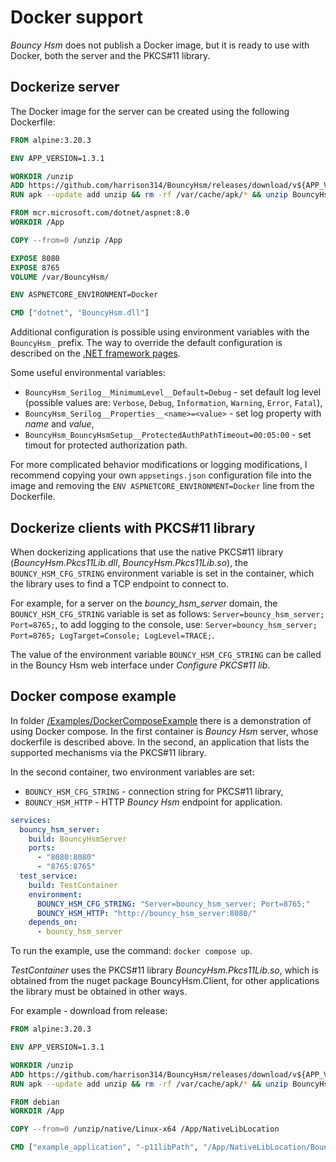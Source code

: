# Docker support
_Bouncy Hsm_ does not publish a Docker image, but it is ready to use with Docker, both the server and the PKCS#11 library.

## Dockerize server
The Docker image for the server can be created using the following Dockerfile:

```dockerfile
FROM alpine:3.20.3

ENV APP_VERSION=1.3.1

WORKDIR /unzip
ADD https://github.com/harrison314/BouncyHsm/releases/download/v${APP_VERSION}/BouncyHsm.zip .
RUN apk --update add unzip && rm -rf /var/cache/apk/* && unzip BouncyHsm.zip && rm BouncyHsm.zip

FROM mcr.microsoft.com/dotnet/aspnet:8.0
WORKDIR /App

COPY --from=0 /unzip /App

EXPOSE 8080
EXPOSE 8765
VOLUME /var/BouncyHsm/

ENV ASPNETCORE_ENVIRONMENT=Docker

CMD ["dotnet", "BouncyHsm.dll"]
```

Additional configuration is possible using environment variables with the `BouncyHsm_` prefix.
The way to override the default configuration is described on the [.NET framework pages](https://learn.microsoft.com/en-us/aspnet/core/fundamentals/configuration/?view=aspnetcore-8.0#non-prefixed-environment-variables).

Some useful environmental variables:
- `BouncyHsm_Serilog__MinimumLevel__Default=Debug` - set default log level (possible values are: `Verbose`, `Debug`, `Information`, `Warning`, `Error`, `Fatal`),
- `BouncyHsm_Serilog__Properties__<name>=<value>` - set log property with _name_ and _value_,
- `BouncyHsm_BouncyHsmSetup__ProtectedAuthPathTimeout=00:05:00` - set timout for protected authorization path.

For more complicated behavior modifications or logging modifications,
I recommend copying your own `appsetings.json` configuration file into the image and removing the `ENV ASPNETCORE_ENVIRONMENT=Docker` line from the Dockerfile.


## Dockerize clients with PKCS#11 library
When dockerizing applications that use the native PKCS#11 library (_BouncyHsm.Pkcs11Lib.dll_, _BouncyHsm.Pkcs11Lib.so_),
the `BOUNCY_HSM_CFG_STRING` environment variable is set in the container, which the library uses to find a TCP endpoint to connect to.

For example, for a server on the *bouncy_hsm_server* domain, the `BOUNCY_HSM_CFG_STRING` variable is set as follows: `Server=bouncy_hsm_server; Port=8765;`,
to add logging to the console, use: `Server=bouncy_hsm_server; Port=8765; LogTarget=Console; LogLevel=TRACE;`.

The value of the environment variable `BOUNCY_HSM_CFG_STRING` can be called in the Bouncy Hsm web interface under _Configure PKCS#11 lib_.


## Docker compose example
In folder [/Examples/DockerComposeExample](/Examples/DockerComposeExample) there is a demonstration of using Docker compose.
In the first container is _Bouncy Hsm_ server, whose dockerfile is described above.
In the second, an application that lists the supported mechanisms via the PKCS#11 library.

In the second container, two environment variables are set:
- `BOUNCY_HSM_CFG_STRING` - connection string for PKCS#11 library,
- `BOUNCY_HSM_HTTP` - HTTP _Bouncy Hsm_ endpoint for application.

```yaml
services:
  bouncy_hsm_server:
    build: BouncyHsmServer
    ports:
      - "8080:8080"
      - "8765:8765"
  test_service:
    build: TestContainer
    environment:
      BOUNCY_HSM_CFG_STRING: "Server=bouncy_hsm_server; Port=8765;"
      BOUNCY_HSM_HTTP: "http://bouncy_hsm_server:8080/"
    depends_on:
      - bouncy_hsm_server
```

To run the example, use the command: `docker compose up`.

_TestContainer_ uses the PKCS#11 library  _BouncyHsm.Pkcs11Lib.so_, which is obtained from the nuget package BouncyHsm.Client, for other applications the library must be obtained in other ways.

For example - download from release:

```dockerfile
FROM alpine:3.20.3

ENV APP_VERSION=1.3.1

WORKDIR /unzip
ADD https://github.com/harrison314/BouncyHsm/releases/download/v${APP_VERSION}/BouncyHsm.zip .
RUN apk --update add unzip && rm -rf /var/cache/apk/* && unzip BouncyHsm.zip && rm BouncyHsm.zip

FROM debian
WORKDIR /App

COPY --from=0 /unzip/native/Linux-x64 /App/NativeLibLocation

CMD ["example_application", "-p11libPath", "/App/NativeLibLocation/BouncyHsm.Pkcs11Lib.so"]
```
